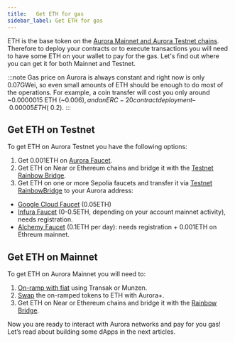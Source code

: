 ```yaml
---
title:   Get ETH for gas
sidebar_label: Get ETH for gas
---
```


ETH is the base token on the [Aurora Mainnet and Aurora Testnet chains](/dev-reference/network-endpoints).
Therefore to deploy your contracts or to execute transactions you will need to have some ETH on your wallet to pay for the gas.
Let's find out where you can get it for both Mainnet and Testnet.

:::note
Gas price on Aurora is always constant and right now is only 0.07GWei, so even small amounts of ETH should be enough to do most of the operations.
For example, a coin transfer will cost you only around ~0.0000015 ETH (~$0.006), and an ERC-20 contract deployment – ~0.00005 ETH (~$0.2).
:::

## Get ETH on Testnet

To get ETH on Aurora Testnet you have the following options:

1. Get 0.001ETH on [Aurora Faucet](https://aurora.dev/faucet).
2. Get ETH on Near or Ethereum chains and bridge it with the [Testnet Rainbow Bridge](https://testnet.rainbowbridge.app/).
3. Get ETH on one or more Sepolia faucets and transfer it via [Testnet RainbowBridge](https://testnet.rainbowbridge.app/transfer) to your Aurora address:

- [Google Cloud Faucet](https://cloud.google.com/application/web3/faucet/ethereum/sepolia) (0.05ETH)
- [Infura Faucet](https://www.infura.io/faucet/sepolia) (0-0.5ETH, depending on your account mainnet activity), needs registration.
- [Alchemy Faucet](https://www.alchemy.com/faucets/ethereum-sepolia) (0.1ETH per day): needs registration + 0.001ETH on Ethreum mainnet.

## Get ETH on Mainnet

To get ETH on Aurora Mainnet you will need to:

1. [On-ramp with fiat](/getting-started/explore#on-ramp-munzen-transak) using Transak or Munzen.
2. [Swap](/getting-started/explore#swapping-1inch) the on-ramped tokens to ETH with Aurora+.
3. Get ETH on Near or Ethereum chains and bridge it with the [Rainbow Bridge](https://rainbowbridge.app/).

Now you are ready to interact with Aurora networks and pay for you gas!
Let’s read about building some dApps in the next articles.
